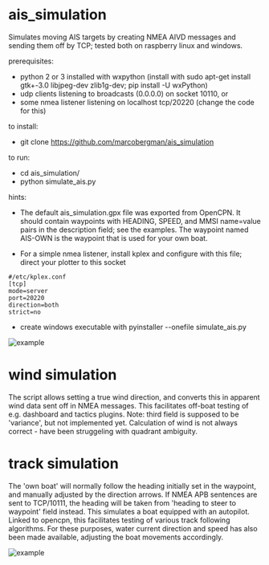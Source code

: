 # ais_simulation
Simulates moving AIS targets by creating NMEA AIVD messages and sending them off by TCP; tested both on raspberry linux and windows.

prerequisites:
- python 2 or 3 installed with wxpython (install with sudo apt-get install gtk+-3.0 libjpeg-dev zlib1g-dev; pip install -U wxPython)
- udp clients listening to broadcasts (0.0.0.0) on socket 10110, or
- some nmea listener listening on localhost tcp/20220 (change the code for this)

to install:
- git clone https://github.com/marcobergman/ais_simulation

to run:
- cd ais_simulation/
- python simulate_ais.py

hints:
- The default ais_simulation.gpx file was exported from OpenCPN. It should contain waypoints with HEADING, SPEED, and MMSI name=value pairs in the description field; see the examples. The waypoint named AIS-OWN is the waypoint that is used for your own boat.

- For a simple nmea listener, install kplex and configure with this file; direct your plotter to this socket 
```
#/etc/kplex.conf
[tcp]
mode=server
port=20220
direction=both
strict=no
```
- create windows executable with pyinstaller --onefile simulate_ais.py

![example](https://github.com/marcobergman/ais_simulation/blob/master/ais_simulator.png)

# wind simulation
The script allows setting a true wind direction, and converts this in apparent wind data sent off in NMEA messages. This facilitates off-boat testing of e.g. dashboard and tactics plugins. Note: third field is supposed to be 'variance', but not implemented yet. Calculation of wind is not always correct - have been struggeling with quadrant ambiguity.

# track simulation
The 'own boat' will normally follow the heading initially set in the waypoint, and manually adjusted by the direction arrows. If NMEA APB sentences are sent to TCP/10111, the heading will be taken from 'heading to steer to waypoint' field instead. This simulates a boat equipped with an autopilot. Linked to opencpn, this facilitates testing of various track following algorithms. For these purposes,  water current direction and speed has also been made available, adjusting the boat movements accordingly.

![example](https://github.com/marcobergman/ais_simulation/blob/master/autopilot_tester.png)

